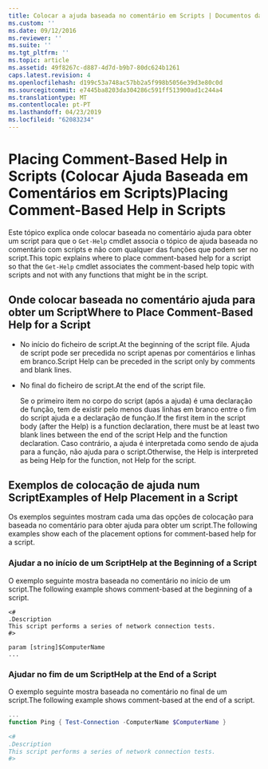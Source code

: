 ```yaml
---
title: Colocar a ajuda baseada no comentário em Scripts | Documentos da Microsoft
ms.custom: ''
ms.date: 09/12/2016
ms.reviewer: ''
ms.suite: ''
ms.tgt_pltfrm: ''
ms.topic: article
ms.assetid: 49f8267c-d887-4d7d-b9b7-80dc624b1261
caps.latest.revision: 4
ms.openlocfilehash: d199c53a748ac57bb2a5f998b5056e39d3e80c0d
ms.sourcegitcommit: e7445ba8203da304286c591ff513900ad1c244a4
ms.translationtype: MT
ms.contentlocale: pt-PT
ms.lasthandoff: 04/23/2019
ms.locfileid: "62083234"
---
```

# <a name="placing-comment-based-help-in-scripts"></a><span data-ttu-id="3e886-102">Placing Comment-Based Help in Scripts (Colocar Ajuda Baseada em Comentários em Scripts)</span><span class="sxs-lookup"><span data-stu-id="3e886-102">Placing Comment-Based Help in Scripts</span></span>

<span data-ttu-id="3e886-103">Este tópico explica onde colocar baseada no comentário ajuda para obter um script para que o `Get-Help` cmdlet associa o tópico de ajuda baseada no comentário com scripts e não com qualquer das funções que podem ser no script.</span><span class="sxs-lookup"><span data-stu-id="3e886-103">This topic explains where to place comment-based help for a script so that the `Get-Help` cmdlet associates the comment-based help topic with scripts and not with any functions that might be in the script.</span></span>

## <a name="where-to-place-comment-based-help-for-a-script"></a><span data-ttu-id="3e886-104">Onde colocar baseada no comentário ajuda para obter um Script</span><span class="sxs-lookup"><span data-stu-id="3e886-104">Where to Place Comment-Based Help for a Script</span></span>

- <span data-ttu-id="3e886-105">No início do ficheiro de script.</span><span class="sxs-lookup"><span data-stu-id="3e886-105">At the beginning of the script file.</span></span> <span data-ttu-id="3e886-106">Ajuda de script pode ser precedida no script apenas por comentários e linhas em branco.</span><span class="sxs-lookup"><span data-stu-id="3e886-106">Script Help can be preceded in the script only by comments and blank lines.</span></span>

- <span data-ttu-id="3e886-107">No final do ficheiro de script.</span><span class="sxs-lookup"><span data-stu-id="3e886-107">At the end of the script file.</span></span>

  <span data-ttu-id="3e886-108">Se o primeiro item no corpo do script (após a ajuda) é uma declaração de função, tem de existir pelo menos duas linhas em branco entre o fim do script ajuda e a declaração de função.</span><span class="sxs-lookup"><span data-stu-id="3e886-108">If the first item in the script body (after the Help) is a function declaration, there must be at least two blank lines between the end of the script Help and the function declaration.</span></span> <span data-ttu-id="3e886-109">Caso contrário, a ajuda é interpretada como sendo de ajuda para a função, não ajuda para o script.</span><span class="sxs-lookup"><span data-stu-id="3e886-109">Otherwise, the Help is interpreted as being Help for the function, not Help for the script.</span></span>

## <a name="examples-of-help-placement-in-a-script"></a><span data-ttu-id="3e886-110">Exemplos de colocação de ajuda num Script</span><span class="sxs-lookup"><span data-stu-id="3e886-110">Examples of Help Placement in a Script</span></span>

 <span data-ttu-id="3e886-111">Os exemplos seguintes mostram cada uma das opções de colocação para baseada no comentário para obter ajuda para obter um script.</span><span class="sxs-lookup"><span data-stu-id="3e886-111">The following examples show each of the placement options for comment-based help for a script.</span></span>

### <a name="help-at-the-beginning-of-a-script"></a><span data-ttu-id="3e886-112">Ajudar a no início de um Script</span><span class="sxs-lookup"><span data-stu-id="3e886-112">Help at the Beginning of a Script</span></span>

 <span data-ttu-id="3e886-113">O exemplo seguinte mostra baseada no comentário no início de um script.</span><span class="sxs-lookup"><span data-stu-id="3e886-113">The following example shows comment-based at the beginning of a script.</span></span>

```
<#
.Description
This script performs a series of network connection tests.
#>

param [string]$ComputerName
...
```

### <a name="help-at-the-end-of-a-script"></a><span data-ttu-id="3e886-114">Ajudar no fim de um Script</span><span class="sxs-lookup"><span data-stu-id="3e886-114">Help at the End of a Script</span></span>

 <span data-ttu-id="3e886-115">O exemplo seguinte mostra baseada no comentário no final de um script.</span><span class="sxs-lookup"><span data-stu-id="3e886-115">The following example shows comment-based at the end of a script.</span></span>

```powershell
...
function Ping { Test-Connection -ComputerName $ComputerName }

<#
.Description
This script performs a series of network connection tests.
#>

```